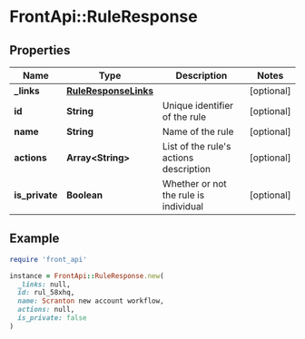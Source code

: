 # FrontApi::RuleResponse

## Properties

| Name | Type | Description | Notes |
| ---- | ---- | ----------- | ----- |
| **_links** | [**RuleResponseLinks**](RuleResponseLinks.md) |  | [optional] |
| **id** | **String** | Unique identifier of the rule | [optional] |
| **name** | **String** | Name of the rule | [optional] |
| **actions** | **Array&lt;String&gt;** | List of the rule&#39;s actions description | [optional] |
| **is_private** | **Boolean** | Whether or not the rule is individual | [optional] |

## Example

```ruby
require 'front_api'

instance = FrontApi::RuleResponse.new(
  _links: null,
  id: rul_58xhq,
  name: Scranton new account workflow,
  actions: null,
  is_private: false
)
```

